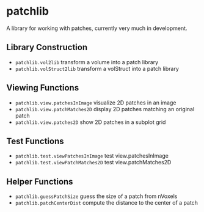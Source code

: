 patchlib
========

A library for working with patches, currently very much in development.

Library Construction
--------------------
- `patchlib.vol2lib` transform a volume into a patch library
- `patchlib.volStruct2lib` transform a volStruct into a patch library

Viewing Functions
-----------------
- `patchlib.view.patchesInImage` visualize 2D patches in an image
- `patchlib.view.patchMatches2D` display 2D patches matching an original patch
- `patchlib.view.patches2D` show 2D patches in a subplot grid

Test Functions
--------------
- `patchlib.test.viewPatchesInImage` test view.patchesInImage
- `patchlib.test.viewPatchMatches2D` test view.patchMatches2D

Helper Functions
----------------
- `patchlib.guessPatchSize` guess the size of a patch from nVoxels
- `patchlib.patchCenterDist` compute the distance to the center of a patch

